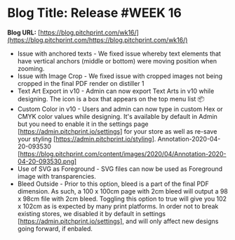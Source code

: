 # **Blog Title**: Release #WEEK 16

**Blog URL:** [https://blog.pitchprint.com/wk16/](https://blog.pitchprint.com/https://blog.pitchprint.com/wk16/)

 * Issue with anchored texts - We fixed issue whereby text elements that have vertical anchors (middle or bottom) were moving position when
   zooming.
 * Issue with Image Crop - We fixed issue with cropped images not being cropped in the final PDF render on distiller 1
 * Text Art Export in v10 - Admin can now export Text Arts in v10 while designing. The icon is a box that appears on the top menu list 📦
 * Custom Color in v10 - Users and admin can now type in custom Hex or CMYK color values while designing. It's available by default in Admin
   but you need to enable it in the settings page [https://admin.pitchprint.io/settings] for your store as well as re-save your styling
   [https://admin.pitchprint.io/styling].
   Annotation-2020-04-20-093530 [https://blog.pitchprint.com/content/images/2020/04/Annotation-2020-04-20-093530.png]
 * Use of SVG as Foreground - SVG files can now be used as Foreground image with transparencies.
 * Bleed Outside - Prior to this option, bleed is a part of the final PDF dimension. As such, a 100 x 100cm page with 2cm bleed will output
   a 98 x 98cm file with 2cm bleed.
   Toggling this option to true will give you 102 x 102cm as is expected by many print platforms. In order not to break existing stores, we
   disabled it by default in settings [https://admin.pitchprint.io/settings], and will only affect new designs going forward, if enbaled.

